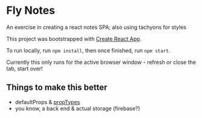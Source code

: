 # Fly Notes
An exercise in creating a react notes SPA; also using tachyons for styles

This project was bootstrapped with [Create React App](https://github.com/facebookincubator/create-react-app).

To run locally, run `npm install`, then once finished, run `npm start`.

Currently this only runs for the active browser window - refresh or close the tab, start over!

## Things to make this better

- defaultProps & [propTypes](https://www.npmjs.com/package/prop-types)
- you know, a back end & actual storage (firebase?)